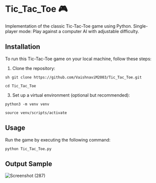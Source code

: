 # Tic_Tac_Toe 🎮
Implementation of the classic Tic-Tac-Toe game using Python. 
Single-player mode: Play against a computer AI with adjustable difficulty.

## Installation
To run this Tic-Tac-Toe game on your local machine, follow these steps:

1. Clone the repository:

`sh git clone https://github.com/VaishnaviM2003/Tic_Tac_Toe.git`

`cd Tic_Tac_Toe`


3. Set up a virtual environment (optional but recommended):

`python3 -m venv venv`

`source venv/scripts/activate`

## Usage
Run the game by executing the following command:

`python Tic_Tac_Toe.py`

## Output Sample
![Screenshot (287)](https://github.com/user-attachments/assets/9d5228f0-9db1-477a-a23f-f508a46766f8)


